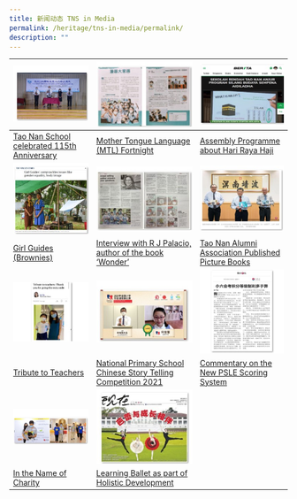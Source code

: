 ```yaml
---
title: 新闻动态 TNS in Media
permalink: /heritage/tns-in-media/permalink/
description: ""
---
```

| ![](/images/Heritage/TNS%20in%20Media/icon_tao-nan-school-115th-anniversary.jpg)| ![](/images/Heritage/TNS%20in%20Media/icon_mother-tongue-language-mtl-fortnight.jpg)| ![](/images/Heritage/TNS%20in%20Media/icon_assembly-programme-about-hari-raya-haji.jpg)|
| -------- | -------- | -------- |
|[Tao Nan School celebrated 115th Anniversary](https://www.taonan.moe.edu.sg/heritage/tns-in-media/tao-nan-school-115th-anniversary/) | [Mother Tongue Language (MTL) Fortnight](https://www.taonan.moe.edu.sg/heritage/tns-in-media/mother-tongue-language-mtl-fortnight/) | [Assembly Programme about Hari Raya Haji](https://www.taonan.moe.edu.sg/heritage/tns-in-media/assembly-programme-about-hari-raya-haji/) |
| ![](/images/Heritage/TNS%20in%20Media/icon_girl-guides-brownies.jpg)    | ![](/images/Heritage/TNS%20in%20Media/icon_interview-with-r-j-palacio-author-of-the-book-wonder.jpg)     | ![](/images/Heritage/TNS%20in%20Media/icon_tao-nan-alumni-association-published-picture-books.jpg)     |
| [Girl Guides (Brownies)](https://www.taonan.moe.edu.sg/heritage/tns-in-media/girl-guides-brownies/) |  [Interview with R J Palacio, author of the book ‘Wonder’](https://www.taonan.moe.edu.sg/heritage/tns-in-media/interview-with-r-j-palacio-author-of-the-book-wonder/)| [Tao Nan Alumni Association Published Picture Books](https://www.taonan.moe.edu.sg/heritage/tns-in-media/tao-nan-alumni-association-published-picture-books/) |
| ![](/images/Heritage/TNS%20in%20Media/icon_tribute-to-teachers.jpg) | ![](/images/Heritage/TNS%20in%20Media/icon_national-primary-school-chinese-story-telling-competition-2021_1.jpg) | ![](/images/Heritage/TNS%20in%20Media/icon_commentary-on-the-new-psle-scoring-system.jpg) |
| [Tribute to Teachers](https://www.taonan.moe.edu.sg/heritage/tns-in-media/tribute-to-teachers/) | [National Primary School Chinese Story Telling Competition 2021](https://www.taonan.moe.edu.sg/heritage/tns-in-media/national-primary-school-chinese-story-telling-competition-2021/) | [Commentary on the New PSLE Scoring System](https://www.taonan.moe.edu.sg/heritage/tns-in-media/commentary-on-the-new-psle-scoring-system/) |
| ![](/images/Heritage/TNS%20in%20Media/icon_in-the-name-of-charity.jpg) | ![](/images/Heritage/TNS%20in%20Media/icon_learning-ballet-as-part-of-holistic-development.jpg) |   |
| [In the Name of Charity](https://www.taonan.moe.edu.sg/heritage/tns-in-media/in-the-name-of-charity/) | [Learning Ballet as part of Holistic Development](https://www.taonan.moe.edu.sg/heritage/tns-in-media/learning-ballet-as-part-of-holistic-development/) |  |